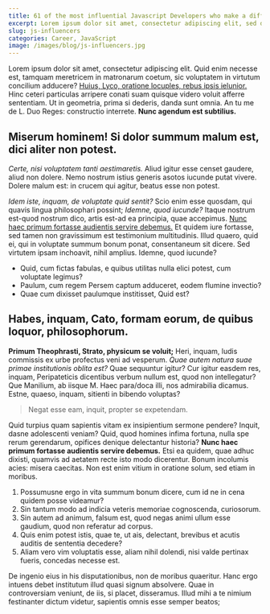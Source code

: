```yaml
---
title: 61 of the most influential Javascript Developers who make a difference
excerpt: Lorem ipsum dolor sit amet, consectetur adipiscing elit, sed do eiusmod tempor incididunt ut labore et dolore magna aliqua
slug: js-influencers
categories: Career, JavaScript
image: /images/blog/js-influencers.jpg
---
```

<p>Lorem ipsum dolor sit amet, consectetur adipiscing elit. Quid enim necesse est, tamquam meretricem in matronarum coetum, sic voluptatem in virtutum concilium adducere? <a href="http://loripsum.net/" target="_blank">Huius, Lyco, oratione locuples, rebus ipsis ielunior.</a> Hinc ceteri particulas arripere conati suam quisque videro voluit afferre sententiam. Ut in geometria, prima si dederis, danda sunt omnia. An tu me de L. Duo Reges: constructio interrete. <b>Nunc agendum est subtilius.</b> </p>

<h2>Miserum hominem! Si dolor summum malum est, dici aliter non potest.</h2>

<p><i>Certe, nisi voluptatem tanti aestimaretis.</i> Aliud igitur esse censet gaudere, aliud non dolere. Nemo nostrum istius generis asotos iucunde putat vivere. Dolere malum est: in crucem qui agitur, beatus esse non potest. </p>

<p><i>Idem iste, inquam, de voluptate quid sentit?</i> Scio enim esse quosdam, qui quavis lingua philosophari possint; <i>Idemne, quod iucunde?</i> Itaque nostrum est-quod nostrum dico, artis est-ad ea principia, quae accepimus. <a href="http://loripsum.net/" target="_blank">Nunc haec primum fortasse audientis servire debemus.</a> Et quidem iure fortasse, sed tamen non gravissimum est testimonium multitudinis. Illud quaero, quid ei, qui in voluptate summum bonum ponat, consentaneum sit dicere. Sed virtutem ipsam inchoavit, nihil amplius. Idemne, quod iucunde? </p>

<ul>
	<li>Quid, cum fictas fabulas, e quibus utilitas nulla elici potest, cum voluptate legimus?</li>
	<li>Paulum, cum regem Persem captum adduceret, eodem flumine invectio?</li>
	<li>Quae cum dixisset paulumque institisset, Quid est?</li>
</ul>

<h2>Habes, inquam, Cato, formam eorum, de quibus loquor, philosophorum.</h3>

<p><b>Primum Theophrasti, Strato, physicum se voluit;</b> Heri, inquam, ludis commissis ex urbe profectus veni ad vesperum. <i>Quae autem natura suae primae institutionis oblita est?</i> Quae sequuntur igitur? Cur igitur easdem res, inquam, Peripateticis dicentibus verbum nullum est, quod non intellegatur? Que Manilium, ab iisque M. Haec para/doca illi, nos admirabilia dicamus. Estne, quaeso, inquam, sitienti in bibendo voluptas? </p>

<blockquote cite="http://loripsum.net">
	Negat esse eam, inquit, propter se expetendam.
</blockquote>

<p>Quid turpius quam sapientis vitam ex insipientium sermone pendere? Inquit, dasne adolescenti veniam? Quid, quod homines infima fortuna, nulla spe rerum gerendarum, opifices denique delectantur historia? <b>Nunc haec primum fortasse audientis servire debemus.</b> Etsi ea quidem, quae adhuc dixisti, quamvis ad aetatem recte isto modo dicerentur. Bonum incolumis acies: misera caecitas. Non est enim vitium in oratione solum, sed etiam in moribus. </p>

<ol>
	<li>Possumusne ergo in vita summum bonum dicere, cum id ne in cena quidem posse videamur?</li>
	<li>Sin tantum modo ad indicia veteris memoriae cognoscenda, curiosorum.</li>
	<li>Sin autem ad animum, falsum est, quod negas animi ullum esse gaudium, quod non referatur ad corpus.</li>
	<li>Quis enim potest istis, quae te, ut ais, delectant, brevibus et acutis auditis de sententia decedere?</li>
	<li>Aliam vero vim voluptatis esse, aliam nihil dolendi, nisi valde pertinax fueris, concedas necesse est.</li>
</ol>

<p>De ingenio eius in his disputationibus, non de moribus quaeritur. Hanc ergo intuens debet institutum illud quasi signum absolvere. Quae in controversiam veniunt, de iis, si placet, disseramus. Illud mihi a te nimium festinanter dictum videtur, sapientis omnis esse semper beatos; </p>
